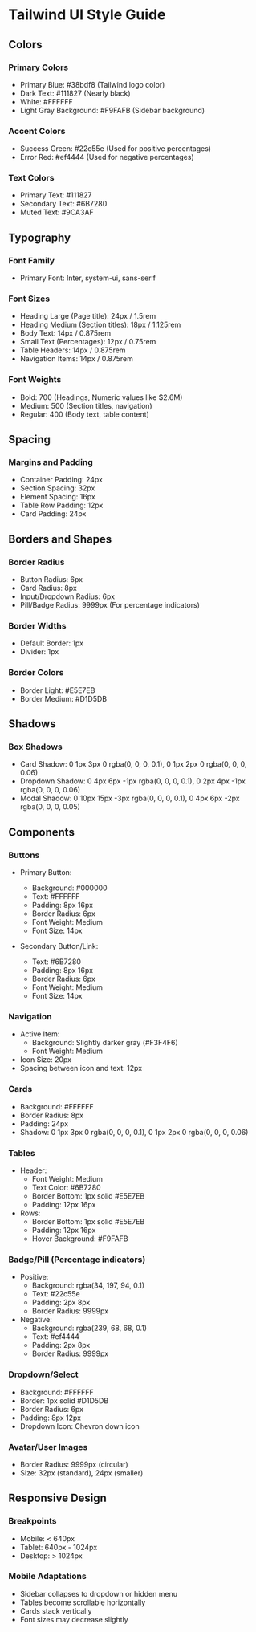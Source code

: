 # Tailwind UI Style Guide

## Colors

### Primary Colors
- Primary Blue: #38bdf8 (Tailwind logo color)
- Dark Text: #111827 (Nearly black)
- White: #FFFFFF
- Light Gray Background: #F9FAFB (Sidebar background)

### Accent Colors
- Success Green: #22c55e (Used for positive percentages)
- Error Red: #ef4444 (Used for negative percentages)

### Text Colors
- Primary Text: #111827
- Secondary Text: #6B7280
- Muted Text: #9CA3AF

## Typography

### Font Family
- Primary Font: Inter, system-ui, sans-serif

### Font Sizes
- Heading Large (Page title): 24px / 1.5rem
- Heading Medium (Section titles): 18px / 1.125rem
- Body Text: 14px / 0.875rem
- Small Text (Percentages): 12px / 0.75rem
- Table Headers: 14px / 0.875rem
- Navigation Items: 14px / 0.875rem

### Font Weights
- Bold: 700 (Headings, Numeric values like $2.6M)
- Medium: 500 (Section titles, navigation)
- Regular: 400 (Body text, table content)

## Spacing

### Margins and Padding
- Container Padding: 24px
- Section Spacing: 32px
- Element Spacing: 16px
- Table Row Padding: 12px
- Card Padding: 24px

## Borders and Shapes

### Border Radius
- Button Radius: 6px
- Card Radius: 8px
- Input/Dropdown Radius: 6px
- Pill/Badge Radius: 9999px (For percentage indicators)

### Border Widths
- Default Border: 1px
- Divider: 1px

### Border Colors
- Border Light: #E5E7EB
- Border Medium: #D1D5DB

## Shadows

### Box Shadows
- Card Shadow: 0 1px 3px 0 rgba(0, 0, 0, 0.1), 0 1px 2px 0 rgba(0, 0, 0, 0.06)
- Dropdown Shadow: 0 4px 6px -1px rgba(0, 0, 0, 0.1), 0 2px 4px -1px rgba(0, 0, 0, 0.06)
- Modal Shadow: 0 10px 15px -3px rgba(0, 0, 0, 0.1), 0 4px 6px -2px rgba(0, 0, 0, 0.05)

## Components

### Buttons
- Primary Button:
  - Background: #000000
  - Text: #FFFFFF
  - Padding: 8px 16px
  - Border Radius: 6px
  - Font Weight: Medium
  - Font Size: 14px

- Secondary Button/Link:
  - Text: #6B7280
  - Padding: 8px 16px
  - Border Radius: 6px
  - Font Weight: Medium
  - Font Size: 14px

### Navigation
- Active Item:
  - Background: Slightly darker gray (#F3F4F6)
  - Font Weight: Medium
- Icon Size: 20px
- Spacing between icon and text: 12px

### Cards
- Background: #FFFFFF
- Border Radius: 8px
- Padding: 24px
- Shadow: 0 1px 3px 0 rgba(0, 0, 0, 0.1), 0 1px 2px 0 rgba(0, 0, 0, 0.06)

### Tables
- Header:
  - Font Weight: Medium
  - Text Color: #6B7280
  - Border Bottom: 1px solid #E5E7EB
  - Padding: 12px 16px
- Rows:
  - Border Bottom: 1px solid #E5E7EB
  - Padding: 12px 16px
  - Hover Background: #F9FAFB

### Badge/Pill (Percentage indicators)
- Positive:
  - Background: rgba(34, 197, 94, 0.1)
  - Text: #22c55e
  - Padding: 2px 8px
  - Border Radius: 9999px
- Negative:
  - Background: rgba(239, 68, 68, 0.1)
  - Text: #ef4444
  - Padding: 2px 8px
  - Border Radius: 9999px

### Dropdown/Select
- Background: #FFFFFF
- Border: 1px solid #D1D5DB
- Border Radius: 6px
- Padding: 8px 12px
- Dropdown Icon: Chevron down icon

### Avatar/User Images
- Border Radius: 9999px (circular)
- Size: 32px (standard), 24px (smaller)

## Responsive Design

### Breakpoints
- Mobile: < 640px
- Tablet: 640px - 1024px
- Desktop: > 1024px

### Mobile Adaptations
- Sidebar collapses to dropdown or hidden menu
- Tables become scrollable horizontally
- Cards stack vertically
- Font sizes may decrease slightly
